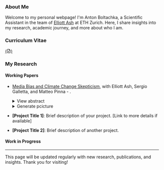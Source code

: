 ### About Me

Welcome to my personal webpage! I'm Anton Boltachka, a Scientific Assistant in the team of [Elliott Ash](https://elliottash.com) at ETH Zurich. Here, I share insights into my research, academic journey, and more about who I am.

### Curriculum Vitae

[(<svg xmlns="http://www.w3.org/2000/svg" aria-hidden="true" role="img" style="vertical-align:-0.125em;" width="1em" height="1em" preserveAspectRatio="xMidYMid meet" viewBox="0 0 24 24"><g fill="none" stroke="currentColor" stroke-linejoin="round" stroke-width="2"><path stroke-linecap="round" d="M4 4v16a2 2 0 0 0 2 2h12a2 2 0 0 0 2-2V8.342a2 2 0 0 0-.602-1.43l-4.44-4.342A2 2 0 0 0 13.56 2H6a2 2 0 0 0-2 2Zm5 9h6m-6 4h3"/><path d="M14 2v4a2 2 0 0 0 2 2h4"/></g></svg>)](link-to-your-cv)

### My Research

#### Working Papers

- [Media Bias and Climate Change Skepticism]([link-to-publication](https://papers.ssrn.com/sol3/papers.cfm?abstract_id=4632854)), with Elliott Ash, Sergio Galletta, and Matteo Pinna - . 
  <details><summary>View abstract</summary>
  ![Publication Image](link-to-publication-image.png)
  </details>
  <details><summary>Generate pcicture</summary>
  ![Publication Image](link-to-publication-image.png)
  </details>

- **[Project Title 1]**: Brief description of your project. [Link to more details if available]
- **[Project Title 2]**: Brief description of another project.

#### Work in Progress



---

This page will be updated regularly with new research, publications, and insights. Thank you for visiting!
